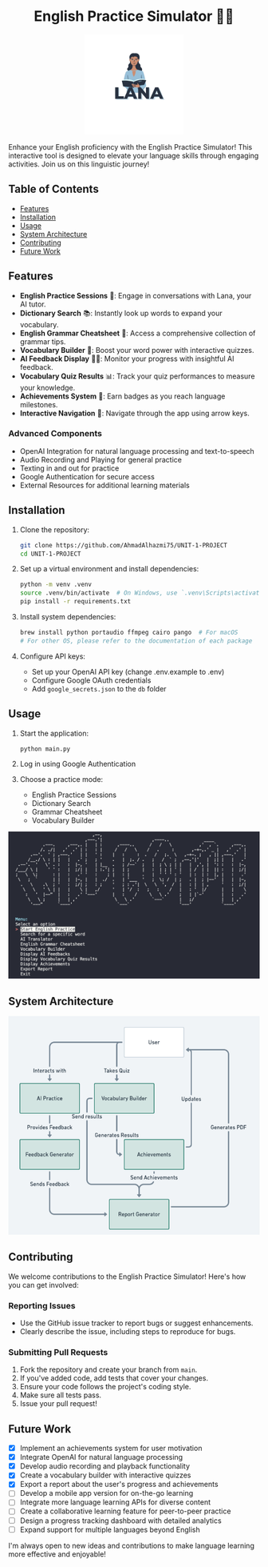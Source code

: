 <h1 align="center">English Practice Simulator 🚀🌟</h1>

<p align="center">
  <img src="./assets/Lana.png" alt="English Practice Simulator Logo" width="200"/>
</p>

Enhance your English proficiency with the English Practice Simulator! This interactive tool is designed to elevate your language skills through engaging activities. Join us on this linguistic journey!

## Table of Contents

- [Features](#features)
- [Installation](#installation)
- [Usage](#usage)
- [System Architecture](#system-architecture)
- [Contributing](#contributing)
- [Future Work](#future-work)

## Features

- **English Practice Sessions** 🤖: Engage in conversations with Lana, your AI tutor.
- **Dictionary Search** 📚: Instantly look up words to expand your vocabulary.
- **English Grammar Cheatsheet** 📝: Access a comprehensive collection of grammar tips.
- **Vocabulary Builder** 🧠: Boost your word power with interactive quizzes.
- **AI Feedback Display** 🤖💬: Monitor your progress with insightful AI feedback.
- **Vocabulary Quiz Results** 📊: Track your quiz performances to measure your knowledge.
- **Achievements System** 🏅: Earn badges as you reach language milestones.
- **Interactive Navigation** 🔗: Navigate through the app using arrow keys.

### Advanced Components

- OpenAI Integration for natural language processing and text-to-speech
- Audio Recording and Playing for general practice
- Texting in and out for practice
- Google Authentication for secure access
- External Resources for additional learning materials

## Installation

1. Clone the repository:

   ```bash
   git clone https://github.com/AhmadAlhazmi75/UNIT-1-PROJECT
   cd UNIT-1-PROJECT
   ```

2. Set up a virtual environment and install dependencies:

   ```bash
   python -m venv .venv
   source .venv/bin/activate  # On Windows, use `.venv\Scripts\activate`
   pip install -r requirements.txt
   ```

3. Install system dependencies:

   ```bash
   brew install python portaudio ffmpeg cairo pango  # For macOS
   # For other OS, please refer to the documentation of each package
   ```

4. Configure API keys:
   - Set up your OpenAI API key (change .env.example to .env)
   - Configure Google OAuth credentials
   - Add `google_secrets.json` to the `db` folder

## Usage

1. Start the application:

   ```bash
   python main.py
   ```

2. Log in using Google Authentication

3. Choose a practice mode:
   - English Practice Sessions
   - Dictionary Search
   - Grammar Cheatsheet
   - Vocabulary Builder

<p align="center">
  <img src="./assets/Screen.png" alt="Main Menu" width="600"/>
</p>

## System Architecture

<p align="center">
  <img src="./assets/diagram.png" alt="System Architecture Diagram" width="800"/>
</p>

## Contributing

We welcome contributions to the English Practice Simulator! Here's how you can get involved:

### Reporting Issues

- Use the GitHub issue tracker to report bugs or suggest enhancements.
- Clearly describe the issue, including steps to reproduce for bugs.

### Submitting Pull Requests

1. Fork the repository and create your branch from `main`.
2. If you've added code, add tests that cover your changes.
3. Ensure your code follows the project's coding style.
4. Make sure all tests pass.
5. Issue your pull request!

## Future Work

- [x] Implement an achievements system for user motivation
- [x] Integrate OpenAI for natural language processing
- [x] Develop audio recording and playback functionality
- [x] Create a vocabulary builder with interactive quizzes
- [x] Export a report about the user's progress and achievements
- [ ] Develop a mobile app version for on-the-go learning
- [ ] Integrate more language learning APIs for diverse content
- [ ] Create a collaborative learning feature for peer-to-peer practice
- [ ] Design a progress tracking dashboard with detailed analytics
- [ ] Expand support for multiple languages beyond English

I'm always open to new ideas and contributions to make language learning more effective and enjoyable!
